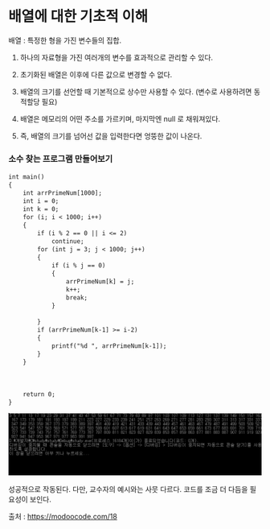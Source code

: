 # 배열에 대한 기초적 이해

배열 : 특정한 형을 가진 변수들의 집합.

1. 하나의 자료형을 가진 여러개의 변수를 효과적으로 관리할 수 있다.

2. 초기화된 배열은 이후에 다른 값으로 변경할 수 없다.

3. 배열의 크기를 선언할 때 기본적으로 상수만 사용할 수 있다. (변수로 사용하려면 동적할당 필요)

4. 배열은 메모리의 어떤 주소를 가르키며, 마지막엔 null 로 채워져있다.

5. 즉, 배열의 크기를 넘어선 값을 입력한다면 엉뚱한 값이 나온다.

### 소수 찾는 프로그램 만들어보기

    int main()
    {
        int arrPrimeNum[1000];
        int i = 0;
        int k = 0;
        for (i; i < 1000; i++)
        {
            if (i % 2 == 0 || i <= 2)
                continue;
            for (int j = 3; j < 1000; j++)
            {
                if (i % j == 0)
                {
                    arrPrimeNum[k] = j;
                    k++;
                    break;
                }

            }
            if (arrPrimeNum[k-1] >= i-2)
            {
                printf("%d ", arrPrimeNum[k-1]);
            }
        }



        return 0;
    }

![0](/img/primeNum_0.PNG)

성공적으로 작동된다.
다만, 교수자의 예시와는 사뭇 다르다.
코드를 조금 더 다듬을 필요성이 보인다.

출처 : https://modoocode.com/18

